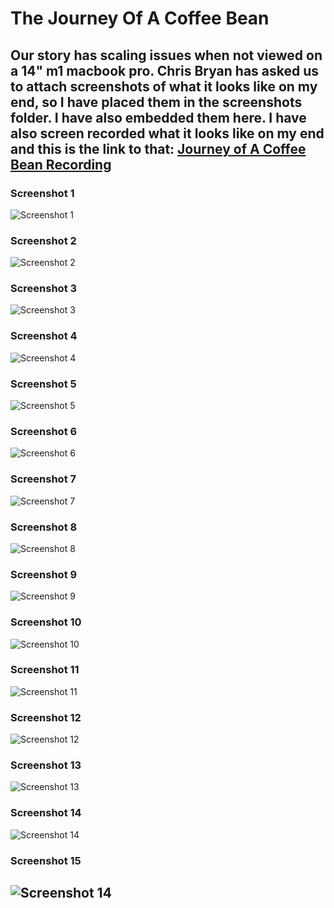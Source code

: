 # The Journey Of A Coffee Bean

Our story has scaling issues when not viewed on a 14" m1 macbook pro. Chris Bryan has asked us to attach screenshots of what it looks like on my end, so I have placed them in the screenshots folder. I have also embedded them here.
I have also screen recorded what it looks like on my end and this is the link to that: [Journey of A Coffee Bean Recording](https://drive.google.com/file/d/1skeBPSjYlVwZWl8TM62LA2dlnlfNl_0x/view?usp=sharing)
---

### Screenshot 1
![Screenshot 1](screenshots/1.png)

### Screenshot 2
![Screenshot 2](screenshots/2.png)

### Screenshot 3
![Screenshot 3](screenshots/3.png)

### Screenshot 4
![Screenshot 4](screenshots/4.png)

### Screenshot 5
![Screenshot 5](screenshots/5.png)

### Screenshot 6
![Screenshot 6](screenshots/6.png)

### Screenshot 7
![Screenshot 7](screenshots/7.png)

### Screenshot 8
![Screenshot 8](screenshots/8.png)

### Screenshot 9
![Screenshot 9](screenshots/9.png)

### Screenshot 10
![Screenshot 10](screenshots/10.png)

### Screenshot 11
![Screenshot 11](screenshots/11.png)

### Screenshot 12
![Screenshot 12](screenshots/12.png)

### Screenshot 13
![Screenshot 13](screenshots/13.png)

### Screenshot 14
![Screenshot 14](screenshots/14.png)

### Screenshot 15
![Screenshot 14](screenshots/15-end.png)
---
